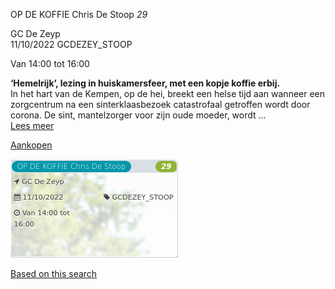 OP DE KOFFIE Chris De Stoop *29*

GC De Zeyp  
11/10/2022 GCDEZEY\_STOOP  

Van 14:00 tot 16:00

  

  

**‘Hemelrijk’, lezing in huiskamersfeer, met een kopje koffie erbij.**  
In het hart van de Kempen, op de hei, breekt een helse tijd aan wanneer een zorgcentrum na een sinterklaasbezoek catastrofaal getroffen wordt door corona. De sint, mantelzorger voor zijn oude moeder, wordt ...  
[Lees meer](https://tickets.vgc.be/activity/subscribe/GCDEZEY_STOOP)

[Aankopen](https://tickets.vgc.be/ticketingActivity/subscribe/GCDEZEY_STOOP)

![](80221.png)

[Based on this search](https://tickets.vgc.be/activity/index?&vrijeplaatsen=1&Age%5B%5D=4%2C6&entity=276)